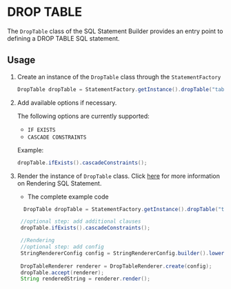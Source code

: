 # DROP TABLE

The `DropTable` class of the SQL Statement Builder provides an entry 
point to defining a DROP TABLE SQL statement.

## Usage

1. Create an instance of the `DropTable` class through the `StatementFactory`

   ```java
   DropTable dropTable = StatementFactory.getInstance().dropTable("tableName");
   ```

2. Add available options if necessary.

    The following options are currently supported:
    
    - `IF EXISTS`
    - `CASCADE CONSTRAINTS`
    
    Example:

    ```java
    dropTable.ifExists().cascadeConstraints();
    ```

3. Render the instance of `DropTable` class. Click [here](../rendering.md) for more information on Rendering SQL Statement.

   - The complete example code

    ```java
      DropTable dropTable = StatementFactory.getInstance().dropTable("tableName");

     //optional step: add additional clauses
     dropTable.ifExists().cascadeConstraints();
   
     //Rendering
     //optional step: add config
     StringRendererConfig config = StringRendererConfig.builder().lowerCase(true).build();
  
     DropTableRenderer renderer = DropTableRenderer.create(config);
     dropTable.accept(renderer);
     String renderedString = renderer.render();
     ```